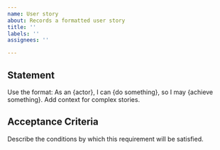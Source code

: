 ```yaml
---
name: User story
about: Records a formatted user story
title: ''
labels: ''
assignees: ''

---
```


## Statement ##
Use the format: As an {actor}, I can {do something}, so I may {achieve something}. Add context for complex stories.

## Acceptance Criteria ##
Describe the conditions by which this requirement will be satisfied.
